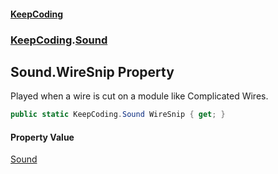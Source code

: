 #### [KeepCoding](index.md 'index')
### [KeepCoding](KeepCoding.md 'KeepCoding').[Sound](KeepCoding_Sound.md 'KeepCoding.Sound')
## Sound.WireSnip Property
Played when a wire is cut on a module like Complicated Wires.  
```csharp
public static KeepCoding.Sound WireSnip { get; }
```
#### Property Value
[Sound](KeepCoding_Sound.md 'KeepCoding.Sound')
